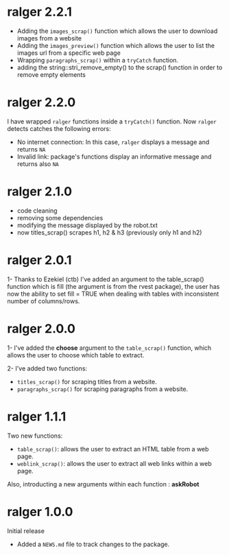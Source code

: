 # ralger 2.2.1

+ Adding the `images_scrap()` function which allows the user to download images from a website
+ Adding the `images_preview()` function which allows the user to list the images url from a specific web page
+ Wrapping `paragraphs_scrap()` within a `tryCatch` function. 
+ adding the string::stri_remove_empty() to the scrap() function in order to remove empty elements


# ralger 2.2.0

I have wrapped `ralger` functions inside a `tryCatch()` function. Now `ralger` detects catches the following errors: 

+ No internet connection: In this case, `ralger` displays a message and returns `NA` 
+ Invalid link: package's functions display an informative message and returns also `NA`


# ralger 2.1.0

+ code cleaning 
+ removing some dependencies
+ modifying the message displayed by the robot.txt
+ now titles_scrap() scrapes h1, h2 & h3 (previously only h1 and h2)

# ralger 2.0.1

1- Thanks to Ezekiel (ctb) I've added an argument to the table_scrap() function which is fill (the argument is from the rvest package), the user has now the ability to set fill = TRUE when dealing with tables with inconsistent number of columns/rows. 


# ralger 2.0.0

1- I've added the __choose__ argument to the `table_scrap()` function, which allows the user to choose which table to extract.

2- I've added two  functions: 
+ `titles_scrap()` for scraping titles from a website. 
+ `paragraphs_scrap()` for scraping paragraphs from a website. 

# ralger 1.1.1

Two new functions: 
 - `table_scrap()`: allows the user to extract an HTML table from a web page.  
 - `weblink_scrap()`: allows the user to extract all web links within a web page. 
 
Also, introducting a new arguments within each function : __askRobot__





# ralger 1.0.0

Initial release

* Added a `NEWS.md` file to track changes to the package.
